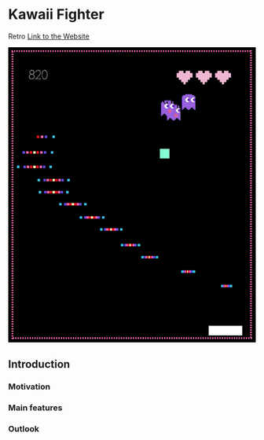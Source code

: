 # Kawaii Fighter
Retro 
[Link to the Website](https://rjcnrd.github.io/KawaiiFighter/)

![ScreenShot](https://github.com/rjcnrd/KawaiiFighter/blob/master/images/PreviewIcon.png)

## Introduction

### Motivation

### Main features

### Outlook

